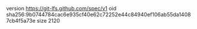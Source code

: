 version https://git-lfs.github.com/spec/v1
oid sha256:9b0744784cac6e935cf40e62c72252e44c84940ef106ab55da14087cb4f5a73e
size 2120
